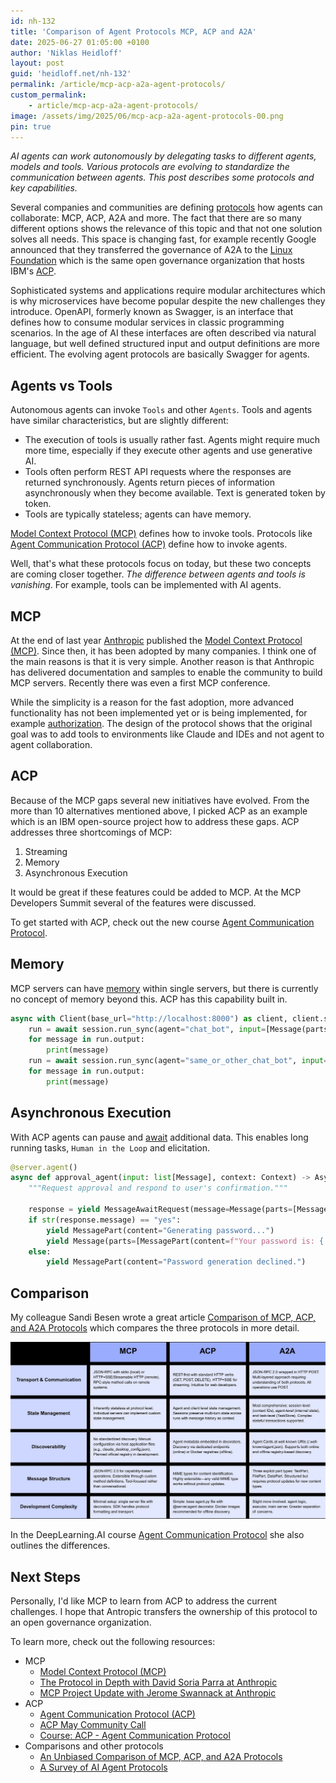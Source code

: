 ```yaml
---
id: nh-132
title: 'Comparison of Agent Protocols MCP, ACP and A2A'
date: 2025-06-27 01:05:00 +0100
author: 'Niklas Heidloff'
layout: post
guid: 'heidloff.net/nh-132'
permalink: /article/mcp-acp-a2a-agent-protocols/
custom_permalink:
    - article/mcp-acp-a2a-agent-protocols/
image: /assets/img/2025/06/mcp-acp-a2a-agent-protocols-00.png
pin: true
---
```


*AI agents can work autonomously by delegating tasks to different agents, models and tools. Various protocols are evolving to standardize the communication between agents. This post describes some protocols and key capabilities.*

Several companies and communities are defining [protocols](https://arxiv.org/abs/2504.16736) how agents can collaborate: MCP, ACP, A2A and more. The fact that there are so many different options shows the relevance of this topic and that not one solution solves all needs. This space is changing fast, for example recently Google announced that they transferred the governance of A2A to the [Linux Foundation](https://developers.googleblog.com/en/google-cloud-donates-a2a-to-linux-foundation/) which is the same open governance organization that hosts IBM's [ACP](https://www.linuxfoundation.org/press/ai-workflows-get-new-open-source-tools-to-advance-document-intelligence-data-quality-and-decentralized-ai-with-ibms-contribution-of-3-projects-to-linux-fou-1745937200621).

Sophisticated systems and applications require modular architectures which is why microservices have become popular despite the new challenges they introduce. OpenAPI, formerly known as Swagger, is an interface that defines how to consume modular services in classic programming scenarios. In the age of AI these interfaces are often described via natural language, but well defined structured input and output definitions are more efficient. The evolving agent protocols are basically Swagger for agents.

## Agents vs Tools

Autonomous agents can invoke `Tools` and other `Agents`. Tools and agents have similar characteristics, but are slightly different:

* The execution of tools is usually rather fast. Agents might require much more time, especially if they execute other agents and use generative AI.
* Tools often perform REST API requests where the responses are returned synchronously. Agents return pieces of information asynchronously when they become available. Text is generated token by token.
* Tools are typically stateless; agents can have memory.

[Model Context Protocol (MCP)](https://modelcontextprotocol.io/) defines how to invoke tools. Protocols like [Agent Communication Protocol (ACP)](https://agentcommunicationprotocol.dev/) define how to invoke agents.

Well, that's what these protocols focus on today, but these two concepts are coming closer together. *The difference between agents and tools is vanishing*. For example, tools can be implemented with AI agents.

## MCP

At the end of last year [Anthropic](https://www.anthropic.com/company) published the [Model Context Protocol (MCP)](https://modelcontextprotocol.io/). Since then, it has been adopted by many companies. I think one of the main reasons is that it is very simple. Another reason is that Anthropic has delivered documentation and samples to enable the community to build MCP servers. Recently there was even a first MCP conference.

While the simplicity is a reason for the fast adoption, more advanced functionality has not been implemented yet or is being implemented, for example [authorization](https://modelcontextprotocol.io/specification/2025-06-18/basic/authorization). The design of the protocol shows that the original goal was to add tools to environments like Claude and IDEs and not agent to agent collaboration.

## ACP

Because of the MCP gaps several new initiatives have evolved. From the more than 10 alternatives mentioned above, I picked ACP as an example which is an IBM open-source project how to address these gaps. ACP addresses three shortcomings of MCP:

1. Streaming
2. Memory
3. Asynchronous Execution

It would be great if these features could be added to MCP. At the MCP Developers Summit several of the features were discussed.

To get started with ACP, check out the new course [Agent Communication Protocol](https://www.deeplearning.ai/short-courses/acp-agent-communication-protocol/).

## Memory

MCP servers can have [memory](https://agentcommunicationprotocol.dev/core-concepts/stateful-agents) within single servers, but there is currently no concept of memory beyond this. ACP has this capability built in.

```python
async with Client(base_url="http://localhost:8000") as client, client.session() as session:
    run = await session.run_sync(agent="chat_bot", input=[Message(parts=[MessagePart(content="Hello, my name is Niklas!")])])
    for message in run.output:
        print(message)
    run = await session.run_sync(agent="same_or_other_chat_bot", input=[Message(parts=[MessagePart(content="What's my name again?")])])
    for message in run.output:
        print(message)
```

## Asynchronous Execution

With ACP agents can pause and [await](https://agentcommunicationprotocol.dev/how-to/await-external-response)  additional data. This enables long running tasks, `Human in the Loop` and elicitation.

```python
@server.agent()
async def approval_agent(input: list[Message], context: Context) -> AsyncGenerator:
    """Request approval and respond to user's confirmation."""

    response = yield MessageAwaitRequest(message=Message(parts=[MessagePart(content="I can generate password for you. Do you want me to do that?")]))
    if str(response.message) == "yes":
        yield MessagePart(content="Generating password...")
        yield Message(parts=[MessagePart(content=f"Your password is: {''.join(random.choices(string.ascii_letters, k=10))}")])
    else:
        yield MessagePart(content="Password generation declined.")
```

## Comparison

My colleague Sandi Besen wrote a great article [Comparison of MCP, ACP, and A2A Protocols](https://medium.com/@sandibesen/an-unbiased-comparison-of-mcp-acp-and-a2a-protocols-0b45923a20f3) which compares the three protocols in more detail.

![image](/assets/img/2025/06/comparison-sandi-besen.jpeg)

In the DeepLearning.AI course [Agent Communication Protocol](https://www.deeplearning.ai/short-courses/acp-agent-communication-protocol/) she also outlines the differences.

## Next Steps

Personally, I'd like MCP to learn from ACP to address the current challenges. I hope that Antropic transfers the ownership of this protocol to an open governance organization.

To learn more, check out the following resources:

* MCP
    * [Model Context Protocol (MCP)](https://modelcontextprotocol.io/)
    * [The Protocol in Depth with David Soria Parra at Anthropic](https://www.youtube.com/watch?v=C_nqAWHsldo)
    * [MCP Project Update with Jerome Swannack at Anthropic](https://www.youtube.com/watch?v=eMKyBHlqAm4)
* ACP
    * [Agent Communication Protocol (ACP)](https://agentcommunicationprotocol.dev/)
    * [ACP May Community Call](https://www.youtube.com/watch?v=pqxr3j8RQ98)
    * [Course: ACP - Agent Communication Protocol](https://www.deeplearning.ai/short-courses/acp-agent-communication-protocol/)
* Comparisons and other protocols
    * [An Unbiased Comparison of MCP, ACP, and A2A Protocols](https://medium.com/@sandibesen/an-unbiased-comparison-of-mcp-acp-and-a2a-protocols-0b45923a20f3)
    * [A Survey of AI Agent Protocols](https://arxiv.org/abs/2504.16736)